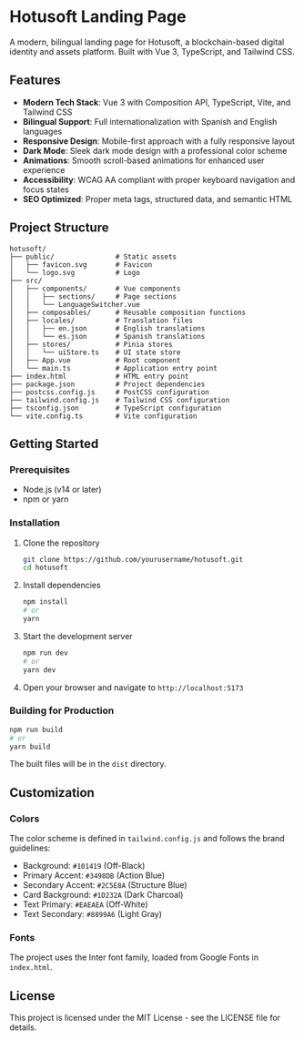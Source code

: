 # Hotusoft Landing Page

A modern, bilingual landing page for Hotusoft, a blockchain-based digital identity and assets platform. Built with Vue 3, TypeScript, and Tailwind CSS.

## Features

- **Modern Tech Stack**: Vue 3 with Composition API, TypeScript, Vite, and Tailwind CSS
- **Bilingual Support**: Full internationalization with Spanish and English languages
- **Responsive Design**: Mobile-first approach with a fully responsive layout
- **Dark Mode**: Sleek dark mode design with a professional color scheme
- **Animations**: Smooth scroll-based animations for enhanced user experience
- **Accessibility**: WCAG AA compliant with proper keyboard navigation and focus states
- **SEO Optimized**: Proper meta tags, structured data, and semantic HTML

## Project Structure

```
hotusoft/
├── public/               # Static assets
│   ├── favicon.svg       # Favicon
│   └── logo.svg          # Logo
├── src/
│   ├── components/       # Vue components
│   │   ├── sections/     # Page sections
│   │   └── LanguageSwitcher.vue
│   ├── composables/      # Reusable composition functions
│   ├── locales/          # Translation files
│   │   ├── en.json       # English translations
│   │   └── es.json       # Spanish translations
│   ├── stores/           # Pinia stores
│   │   └── uiStore.ts    # UI state store
│   ├── App.vue           # Root component
│   └── main.ts           # Application entry point
├── index.html            # HTML entry point
├── package.json          # Project dependencies
├── postcss.config.js     # PostCSS configuration
├── tailwind.config.js    # Tailwind CSS configuration
├── tsconfig.json         # TypeScript configuration
└── vite.config.ts        # Vite configuration
```

## Getting Started

### Prerequisites

- Node.js (v14 or later)
- npm or yarn

### Installation

1. Clone the repository
   ```bash
   git clone https://github.com/yourusername/hotusoft.git
   cd hotusoft
   ```

2. Install dependencies
   ```bash
   npm install
   # or
   yarn
   ```

3. Start the development server
   ```bash
   npm run dev
   # or
   yarn dev
   ```

4. Open your browser and navigate to `http://localhost:5173`

### Building for Production

```bash
npm run build
# or
yarn build
```

The built files will be in the `dist` directory.

## Customization

### Colors

The color scheme is defined in `tailwind.config.js` and follows the brand guidelines:

- Background: `#101419` (Off-Black)
- Primary Accent: `#3498DB` (Action Blue)
- Secondary Accent: `#2C5E8A` (Structure Blue)
- Card Background: `#1D232A` (Dark Charcoal)
- Text Primary: `#EAEAEA` (Off-White)
- Text Secondary: `#8899A6` (Light Gray)

### Fonts

The project uses the Inter font family, loaded from Google Fonts in `index.html`.

## License

This project is licensed under the MIT License - see the LICENSE file for details.